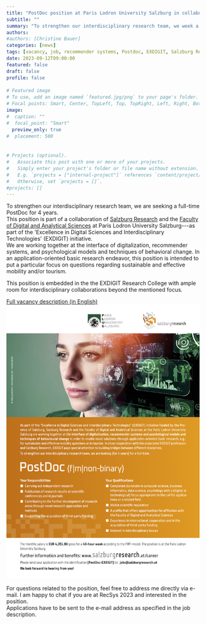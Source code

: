 ```yaml
---
title: "PostDoc position at Paris Lodron University Salzburg in collaboration with Salzburg Research"
subtitle: ""
summary: "To strengthen our interdisciplinary research team, we week a PostDoc working at the interface of digitalisation, recommender systems and psychological models and techniques of behavioural change—a collaboration between Salzburg Research and Paris Lodron University Salzburg as part of the 'Excellence in Digital Sciences and Interdisciplinary Technologies' (EXDIGIT) initiative."
authors: 
#authors: [Christine Bauer]
categories: [news]
tags: [vacancy, job, recommender systems, Postdoc, EXDIGIT, Salzburg Research, behavioral change]
date: 2023-09-12T09:00:00
featured: false
draft: false
profile: false

# Featured image
# To use, add an image named `featured.jpg/png` to your page's folder.
# Focal points: Smart, Center, TopLeft, Top, TopRight, Left, Right, BottomLeft, Bottom, BottomRight.
image:
#  caption: ""
#  focal_point: "Smart"
  preview_only: true
#  placement: 500


# Projects (optional).
#   Associate this post with one or more of your projects.
#   Simply enter your project's folder or file name without extension.
#   E.g. `projects = ["internal-project"]` references `content/project/deep-learning/index.md`.
#   Otherwise, set `projects = []`.
#projects: []
---
```


To strengthen our interdisciplinary research team, we are seeking a full-time PostDoc for 4 years.  
This position is part of a collaboration of [Salzburg Research](https://www.salzburgresearch.at/en/) and the [Faculty of Digital and Analytical Sciences](https://www.plus.ac.at/digital-and-analytical-sciences/?lang=en) at Paris Lodron University Salzburg---as part of the 'Excellence in Digital Sciences and Interdisciplinary Technologies' (EXDIGIT) initiative.  
We are working together at the interface of digitalization, recommender systems, and psychological models and techniques of behavioral change. In an application-oriented basic research endeavor, this position is intended to put a particular focus on questions regarding sustainable and effective mobility and/or tourism.

This position is embedded in the the EXDIGIT Research College with ample room for interdisciplinary collaborations beyond the mentioned focus.

[Full vacancy description (in English)](./job_postdoc.pdf) 
![Pic of full vacancy description; full text in the linked pdf above.](./job_postdoc_featured.png)

For questions related to the position, feel free to address me directly via e-mail. I am happy to chat if you are at RecSys 2023 and interested in the position.  
Applications have to be sent to the e-mail address as specified in the job description.